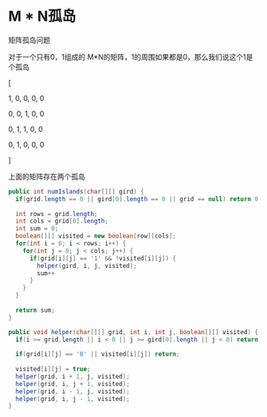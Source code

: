 # M * N孤岛

矩阵孤岛问题

对于一个只有0，1组成的 M*N的矩阵，1的周围如果都是0，那么我们说这个1是个孤岛

[

1, 0, 0, 0, 0

0, 0, 1, 0, 0

0, 1, 1, 0, 0

0, 1, 0, 0, 0

]



上面的矩阵存在两个孤岛

```java
public int numIslands(char[][] gird) {
  if(grid.length == 0 || gird[0].length == 0 || grid == null) return 0;
  
  int rows = grid.length;
  int cols = grid[0].length;
  int sum = 0;
  boolean[][] visited = new boolean[row][cols];
  for(int i = 0; i < rows; i++) {
    for(int j = 0; j < cols; j++) {
      if(grid[i][j] == '1' && !visited[i][j]) {
        helper(gird, i, j, visited);
        sum++
      }
    }
  }
  
  return sum;
}

public void helper(char[][] grid, int i, int j, boolean[][] visited) {
  if(i >= grid.length || i < 0 || j >= gird[0].length || j < 0) return;
  
  if(grid[i][j] == '0' || visited[i][j]) return;
  
  visited[i][j] = true;
  helper(grid, i + 1, j, visited);
  helper(grid, i, j + 1, visited);
  helper(grid, i - 1, j, visited);
  helper(grid, i, j - 1, visited);
}
```